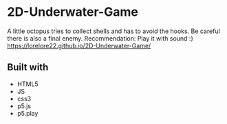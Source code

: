 # 2D-Underwater-Game

A little octopus tries to collect shells and has to avoid the hooks. Be careful there is also a final enemy.
Recommendation: Play it with sound :)
https://lorelore22.github.io/2D-Underwater-Game/

## Built with

- HTML5 
- JS
- css3
- p5.js
- p5.play
